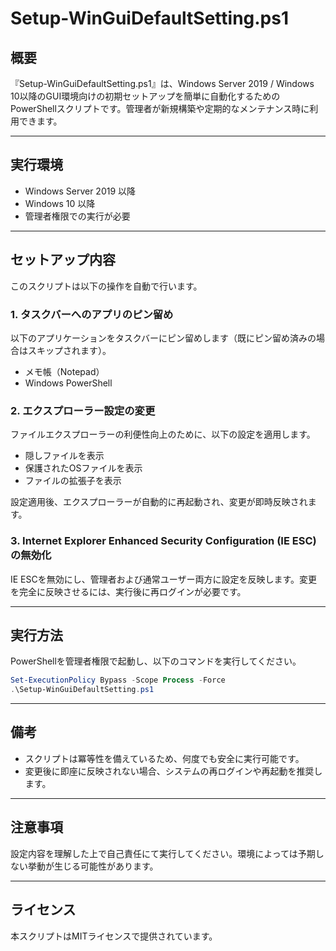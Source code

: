 # Setup-WinGuiDefaultSetting.ps1

## 概要
『Setup-WinGuiDefaultSetting.ps1』は、Windows Server 2019 / Windows 10以降のGUI環境向けの初期セットアップを簡単に自動化するためのPowerShellスクリプトです。管理者が新規構築や定期的なメンテナンス時に利用できます。

---

## 実行環境
- Windows Server 2019 以降
- Windows 10 以降
- 管理者権限での実行が必要

---

## セットアップ内容
このスクリプトは以下の操作を自動で行います。

### 1. タスクバーへのアプリのピン留め
以下のアプリケーションをタスクバーにピン留めします（既にピン留め済みの場合はスキップされます）。
- メモ帳（Notepad）
- Windows PowerShell

### 2. エクスプローラー設定の変更
ファイルエクスプローラーの利便性向上のために、以下の設定を適用します。
- 隠しファイルを表示
- 保護されたOSファイルを表示
- ファイルの拡張子を表示

設定適用後、エクスプローラーが自動的に再起動され、変更が即時反映されます。

### 3. Internet Explorer Enhanced Security Configuration (IE ESC) の無効化
IE ESCを無効にし、管理者および通常ユーザー両方に設定を反映します。変更を完全に反映させるには、実行後に再ログインが必要です。

---

## 実行方法
PowerShellを管理者権限で起動し、以下のコマンドを実行してください。

```powershell
Set-ExecutionPolicy Bypass -Scope Process -Force
.\Setup-WinGuiDefaultSetting.ps1
```

---

## 備考
- スクリプトは冪等性を備えているため、何度でも安全に実行可能です。
- 変更後に即座に反映されない場合、システムの再ログインや再起動を推奨します。

---

## 注意事項
設定内容を理解した上で自己責任にて実行してください。環境によっては予期しない挙動が生じる可能性があります。

---

## ライセンス
本スクリプトはMITライセンスで提供されています。